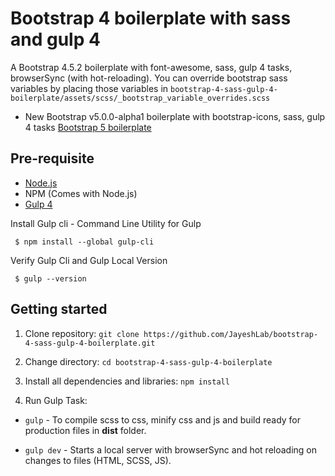 # Bootstrap 4 boilerplate with sass and gulp 4
A Bootstrap 4.5.2 boilerplate with font-awesome, sass, gulp 4 tasks, browserSync (with hot-reloading). You can override bootstrap sass variables by placing those variables in `bootstrap-4-sass-gulp-4-boilerplate/assets/scss/_bootstrap_variable_overrides.scss`

- New Bootstrap v5.0.0-alpha1 boilerplate with bootstrap-icons, sass, gulp 4 tasks [Bootstrap 5 boilerplate](https://github.com/JayeshLab/bootstrap-5-sass-gulp-4-boilerplate)

## Pre-requisite
- [Node.js](https://nodejs.org/en/download/ "Node Js")
-  NPM (Comes with Node.js)
- [Gulp 4](https://gulpjs.com/ "Gulp")

Install Gulp cli - Command Line Utility for Gulp 

     $ npm install --global gulp-cli
     
Verify Gulp Cli and Gulp Local Version

     $ gulp --version

## Getting started

1. Clone repository:
`git clone https://github.com/JayeshLab/bootstrap-4-sass-gulp-4-boilerplate.git`

2. Change directory:
`cd bootstrap-4-sass-gulp-4-boilerplate`
    
3. Install all dependencies and libraries:
   `npm install`

4. Run Gulp Task:
  - `gulp`      - To compile scss to css, minify css and js and build ready for production files in **dist** folder.

  - `gulp dev`  - Starts a local server with browserSync and hot reloading on changes to files (HTML, SCSS, JS).
   
